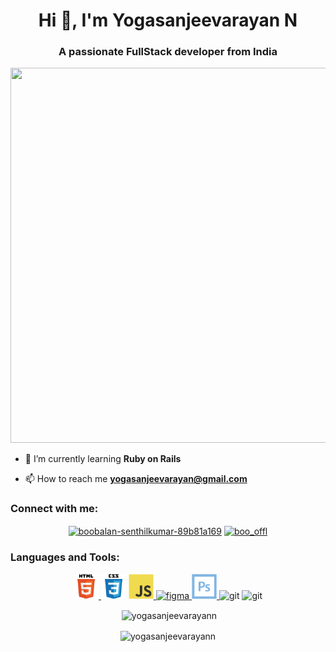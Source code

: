 <h1 align="center">Hi 👋, I'm Yogasanjeevarayan N</h1>
<h3 align="center">A passionate FullStack developer from India</h3>
<p align="center"> <img src="https://stringfixer.com/files/197806252.jpg" width="600" height="600" /> </p>


- 🌱 I’m currently learning **Ruby on Rails**

- 📫 How to reach me **yogasanjeevarayan@gmail.com**

<h3 align="left">Connect with me:</h3>

<p align="center">
<a href="https://www.linkedin.com/in/yogasanjeevarayan-n-a1091123b" target="blank"><img align="center" src="https://raw.githubusercontent.com/rahuldkjain/github-profile-readme-generator/master/src/images/icons/Social/linked-in-alt.svg" alt="boobalan-senthilkumar-89b81a169" height="30" width="40" /></a>
<a href="https://www.instagram.com/yogzz_here/" target="blank"><img align="center" src="https://raw.githubusercontent.com/rahuldkjain/github-profile-readme-generator/master/src/images/icons/Social/instagram.svg" alt="boo_offl" height="30" width="40" /></a>
</p>

<h3 align="left">Languages and Tools:</h3>
<p align="center"> <a href="https://www.w3schools.com/css/" target="_blank" rel="noreferrer">  <a href="https://www.w3.org/html/" target="_blank" rel="noreferrer"> <img src="https://raw.githubusercontent.com/devicons/devicon/master/icons/html5/html5-original-wordmark.svg" alt="html5" width="40" height="40"/> </a> 
  <img src="https://raw.githubusercontent.com/devicons/devicon/master/icons/css3/css3-original-wordmark.svg" alt="css3" width="40" height="40"/> </a> 
  <a href="https://git-scm.com/" target="_blank" rel="noreferrer"> <a href="https://developer.mozilla.org/en-US/docs/Web/JavaScript" target="_blank" rel="noreferrer"> <img src="https://raw.githubusercontent.com/devicons/devicon/master/icons/javascript/javascript-original.svg" alt="javascript" width="40" height="40"/> </a> 
    <a href="https://www.figma.com/" target="_blank" rel="noreferrer"> <img src="https://www.vectorlogo.zone/logos/figma/figma-icon.svg" alt="figma" width="40" height="40"/> </a>
<a href="https://www.photoshop.com/en" target="_blank" rel="noreferrer"> 
<img src="https://raw.githubusercontent.com/devicons/devicon/master/icons/photoshop/photoshop-line.svg" alt="photoshop" width="40" height="40"/>
 </a>
<img src="https://www.vectorlogo.zone/logos/git-scm/git-scm-icon.svg" alt="git" width="40" height="40"/> 
<img src="https://www.vectorlogo.zone/logos/adobe_illustrator/adobe_illustrator-ar21.svg" alt="git" width="40" height="40"/> 
</a></p>

<p align="center">&nbsp;<img align="center" src="https://github-readme-stats.vercel.app/api?username=yogasanjeevarayann&show_icons=true&locale=en" alt="yogasanjeevarayann" /></p>

<p align="center"><img align="center" src="https://github-readme-streak-stats.herokuapp.com/?user=yogasanjeevarayann&" alt="yogasanjeevarayann" /></p>

